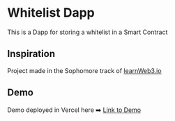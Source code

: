 # Whitelist Dapp

This is a Dapp for storing a whitelist in a Smart Contract

## Inspiration

Project made in the Sophomore track of [learnWeb3.io](https://learnweb3.io/)

## Demo

Demo deployed in Vercel here :arrow_right: [Link to Demo](https://whitelist-dapp-xi-seven.vercel.app/)
